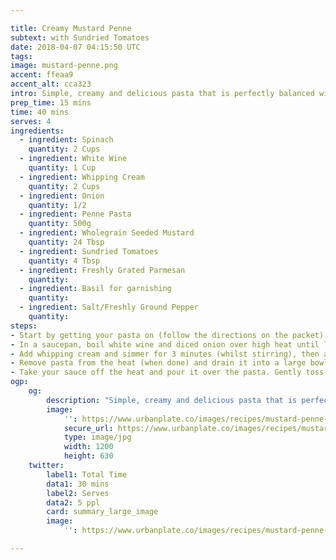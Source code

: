 ```yaml
---

title: Creamy Mustard Penne
subtext: with Sundried Tomatoes
date: 2018-04-07 04:15:50 UTC
tags:
image: mustard-penne.png
accent: ffeaa9
accent_alt: cca323
intro: Simple, creamy and delicious pasta that is perfectly balanced with the sweetness of the tomatoes and the spiciness of the seeded mustard that also adds amazing colour and texture.
prep_time: 15 mins
time: 40 mins
serves: 4
ingredients:
  - ingredient: Spinach
    quantity: 2 Cups
  - ingredient: White Wine
    quantity: 1 Cup
  - ingredient: Whipping Cream
    quantity: 2 Cups
  - ingredient: Onion
    quantity: 1/2
  - ingredient: Penne Pasta
    quantity: 500g
  - ingredient: Wholegrain Seeded Mustard
    quantity: 24 Tbsp
  - ingredient: Sundried Tomatoes
    quantity: 4 Tbsp
  - ingredient: Freshly Grated Parmesan
    quantity: 
  - ingredient: Basil for garnishing
    quantity: 
  - ingredient: Salt/Freshly Ground Pepper
    quantity: 
steps:
- Start by getting your pasta on (follow the directions on the packet). While your pasta is cooking, get your prep done by dicing your onion, and slicing up sun dried tomatoes into 1cm strips.
- In a saucepan, boil white wine and diced onion over high heat until liquid evaporates, should take about 6-8 minutes. Reduce heat to medium-high.
- Add whipping cream and simmer for 3 minutes (whilst stirring), then add mustard, tomatoes, and spinach. Crack some pepper in to the mix and continue to gently simmer so the flavours get to know each other.
- Remove pasta from the heat (when done) and drain it into a large bowl. Pour a tablespoon of oil over the pasta and toss it through (to reduce the pasta sticking together, and season your pasta with salt/pepper.
- Take your sauce off the heat and pour it over the pasta. Gently toss together by flipping the bowl, or stirring. Add the chopped basil and shaved parmesan to finish.
ogp:
    og:
        description: "Simple, creamy and delicious pasta that is perfectly balanced with the sweetness of the tomatoes and the spiciness of the seeded mustard that also adds amazing colour and texture."
        image:
            '': https://www.urbanplate.co/images/recipes/mustard-penne-share.jpg
            secure_url: https://www.urbanplate.co/images/recipes/mustard-penne-share.jpg
            type: image/jpg
            width: 1200
            height: 630
    twitter:
        label1: Total Time
        data1: 30 mins
        label2: Serves
        data2: 5 ppl
        card: summary_large_image
        image:
            '': https://www.urbanplate.co/images/recipes/mustard-penne-share.jpg

---
```

